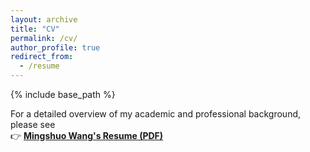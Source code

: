 ```yaml
---
layout: archive
title: "CV"
permalink: /cv/
author_profile: true
redirect_from:
  - /resume
---
```


{% include base_path %}

For a detailed overview of my academic and professional background, please see  
👉 [**Mingshuo Wang's Resume (PDF)**](../assets/resume_Mingshuo_W.pdf)

